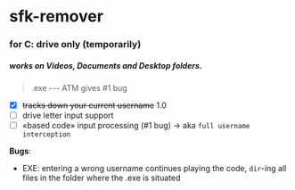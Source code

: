 # sfk-remover
### for C: drive only (temporarily)
##### works on Videos, Documents and Desktop folders.
> .exe --- ATM gives #1 bug

- [x] ~~tracks down your current username~~ 1.0
- [ ] drive letter input support
- [ ] «based code» input processing (#1 bug) -> aka `full username interception`

**Bugs**:
* EXE: entering a wrong username continues playing the code, `dir`-ing all files in the folder where the .exe is situated

